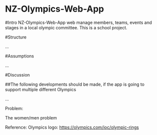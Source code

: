 # NZ-Olympics-Web-App

#Intro
NZ-Olympics-Web-App web manage members, teams, events and stages in a local olympic committee. This is a school project.

#Structure

...

#Assumptions

...

#Discussion

##The following developments should be made, if the app is going to support multiple different Olympics

...







Problem:

The women/men problem



Reference:
Olympics logo: https://olympics.com/ioc/olympic-rings